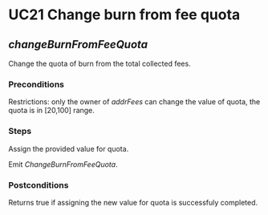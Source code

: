 # UC21 Change burn from fee quota
## <i>changeBurnFromFeeQuota</i>

Change the quota of burn from the total collected fees.

### Preconditions
Restrictions: only the owner of <i>addrFees</i> can change the value of quota, the quota is in [20,100] range.

### Steps
Assign the provided value for quota.

Emit <i>ChangeBurnFromFeeQuota</i>.

### Postconditions
Returns true if assigning the new value for quota is successfuly completed.
